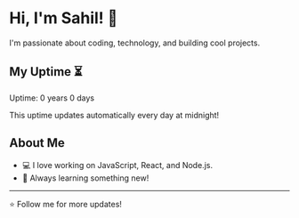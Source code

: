 # Hi, I'm Sahil! 👋

I'm passionate about coding, technology, and building cool projects.

## My Uptime ⏳
Uptime: 0 years 0 days

This uptime updates automatically every day at midnight!

## About Me
- 💻 I love working on JavaScript, React, and Node.js.
- 🎯 Always learning something new!

---

⭐️ Follow me for more updates!
